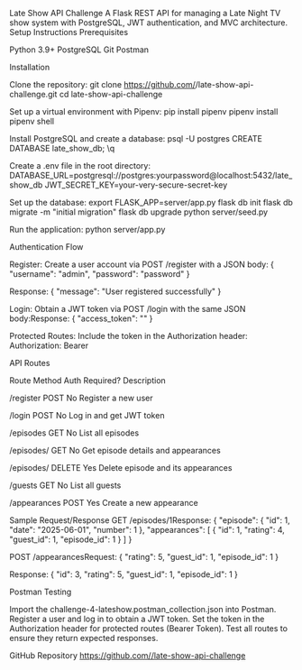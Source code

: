 Late Show API Challenge
A Flask REST API for managing a Late Night TV show system with PostgreSQL, JWT authentication, and MVC architecture.
Setup Instructions
Prerequisites

Python 3.9+
PostgreSQL
Git
Postman

Installation

Clone the repository:
git clone https://github.com/<your-username>/late-show-api-challenge.git
cd late-show-api-challenge

Set up a virtual environment with Pipenv:
pip install pipenv
pipenv install
pipenv shell

Install PostgreSQL and create a database:
psql -U postgres
CREATE DATABASE late_show_db;
\q

Create a .env file in the root directory:
DATABASE_URL=postgresql://postgres:yourpassword@localhost:5432/late_show_db
JWT_SECRET_KEY=your-very-secure-secret-key

Set up the database:
export FLASK_APP=server/app.py
flask db init
flask db migrate -m "initial migration"
flask db upgrade
python server/seed.py

Run the application:
python server/app.py

Authentication Flow

Register: Create a user account via POST /register with a JSON body:
{
"username": "admin",
"password": "password"
}

Response:
{
"message": "User registered successfully"
}

Login: Obtain a JWT token via POST /login with the same JSON body:Response:
{
"access_token": "<your-jwt-token>"
}

Protected Routes: Include the token in the Authorization header:
Authorization: Bearer <your-jwt-token>

API Routes

Route
Method
Auth Required?
Description

/register
POST
No
Register a new user

/login
POST
No
Log in and get JWT token

/episodes
GET
No
List all episodes

/episodes/<id>
GET
No
Get episode details and appearances

/episodes/<id>
DELETE
Yes
Delete episode and its appearances

/guests
GET
No
List all guests

/appearances
POST
Yes
Create a new appearance

Sample Request/Response
GET /episodes/1Response:
{
"episode": {
"id": 1,
"date": "2025-06-01",
"number": 1
},
"appearances": [
{
"id": 1,
"rating": 4,
"guest_id": 1,
"episode_id": 1
}
]
}

POST /appearancesRequest:
{
"rating": 5,
"guest_id": 1,
"episode_id": 1
}

Response:
{
"id": 3,
"rating": 5,
"guest_id": 1,
"episode_id": 1
}

Postman Testing

Import the challenge-4-lateshow.postman_collection.json into Postman.
Register a user and log in to obtain a JWT token.
Set the token in the Authorization header for protected routes (Bearer Token).
Test all routes to ensure they return expected responses.

GitHub Repository
https://github.com//late-show-api-challenge
